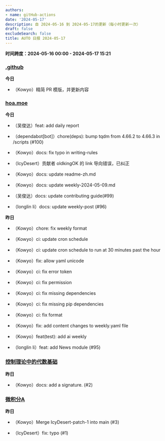 ```yaml
---
authors:
- name: gitHub-actions
date: '2024-05-17'
description: 自 2024-05-16 到 2024-05-17的更新（每小时更新一次）
draft: false
excludeSearch: false
title: AUTO 日报 2024-05-17
---
```


**时间跨度：2024-05-16 00:00 - 2024-05-17 15:21**
### [.github](https://github.com/HITSZ-OpenAuto/.github)

**今日** 
- （Kowyo）精简 PR 模版，并更新内容

### [hoa.moe](https://github.com/HITSZ-OpenAuto/hoa.moe)

**今日** 
- （吴俊达）feat: add daily report

- （dependabot[bot]）chore(deps): bump tqdm from 4.66.2 to 4.66.3 in /scripts (#100)

- （Kowyo）docs: fix typo in writing-rules

- （IcyDesert）贡献者 oldkingOK 的 link 导向错误，已纠正

- （Kowyo）docs: update readme-zh.md

- （Kowyo）docs: update weekly-2024-05-09.md

- （吴俊达）docs: update contributing guide(#99)

- （longlin li）docs: update weekly-post (#96)

**昨日** 
- （Kowyo）chore: fix weekly format

- （Kowyo）ci: update cron schedule

- （Kowyo）ci: update cron schedule to run at 30 minutes past the hour

- （Kowyo）fix: allow yaml unicode

- （Kowyo）ci: fix error token

- （Kowyo）ci: fix permission

- （Kowyo）ci: fix missing dependencies

- （Kowyo）ci: fix missing pip dependencies

- （Kowyo）ci: fix format

- （Kowyo）fix: add content changes to weekly.yaml file

- （Kowyo）feat(test): add ai weekly

- （longlin li）feat: add News module (#95)

### [控制理论中的代数基础](https://github.com/HITSZ-OpenAuto/AUTO2006)

**昨日** 
- （Kowyo）docs: add a signature. (#2)

### [微积分A](https://github.com/HITSZ-OpenAuto/MATH1015A)

**昨日** 
- （Kowyo）Merge IcyDesert-patch-1 into main (#3)

- （IcyDesert）fix: typo (#1)

